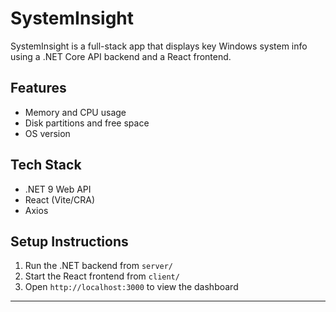 # SystemInsight

SystemInsight is a full-stack app that displays key Windows system info using a .NET Core API backend and a React frontend.

## Features
- Memory and CPU usage
- Disk partitions and free space
- OS version

## Tech Stack
- .NET 9 Web API
- React (Vite/CRA)
- Axios

## Setup Instructions
1. Run the .NET backend from `server/`
2. Start the React frontend from `client/`
3. Open `http://localhost:3000` to view the dashboard

---

